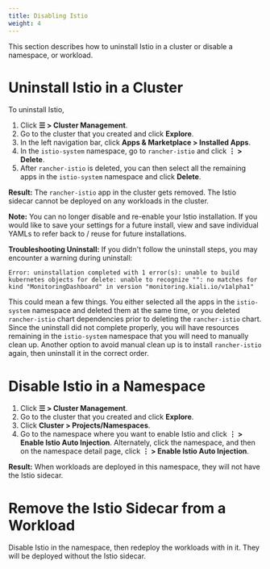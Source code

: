```yaml
---
title: Disabling Istio
weight: 4
---
```


This section describes how to uninstall Istio in a cluster or disable a namespace, or workload.

# Uninstall Istio in a Cluster

To uninstall Istio,

1.  Click **☰ > Cluster Management**.
1. Go to the cluster that you created and click **Explore**.
1. In the left navigation bar, click **Apps & Marketplace > Installed Apps**.
1. In the `istio-system` namespace, go to `rancher-istio` and click **⋮ > Delete**.
1. After `rancher-istio` is deleted, you can then select all the remaining apps in the `istio-system` namespace and click **Delete**.

**Result:** The `rancher-istio` app in the cluster gets removed. The Istio sidecar cannot be deployed on any workloads in the cluster. 

**Note:** You can no longer disable and re-enable your Istio installation. If you would like to save your settings for a future install, view and save individual YAMLs to refer back to / reuse for future installations.

**Troubleshooting Uninstall:** If you didn't follow the uninstall steps, you may encounter a warning during uninstall:

`Error: uninstallation completed with 1 error(s): unable to build kubernetes objects for delete: unable to recognize "": no matches for kind "MonitoringDashboard" in version "monitoring.kiali.io/v1alpha1"`

This could mean a few things. You either selected all the apps in the `istio-system` namespace and deleted them at the same time, or you deleted `rancher-istio` chart dependencies prior to deleting the `rancher-istio` chart. Since the uninstall did not complete properly, you will have resources remaining in the `istio-system` namespace that you will need to manually clean up. Another option to avoid manual clean up is to install `rancher-istio` again, then uninstall it in the correct order.

# Disable Istio in a Namespace

1. Click **☰ > Cluster Management**.
1. Go to the cluster that you created and click **Explore**.
1. Click **Cluster > Projects/Namespaces**.
1. Go to the namespace where you want to enable Istio and click **⋮  > Enable Istio Auto Injection**. Alternately, click the namespace, and then on the namespace detail page, click **⋮  > Enable Istio Auto Injection**.

**Result:** When workloads are deployed in this namespace, they will not have the Istio sidecar.

# Remove the Istio Sidecar from a Workload

Disable Istio in the namespace, then redeploy the workloads with in it. They will be deployed without the Istio sidecar.
